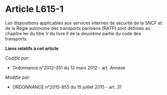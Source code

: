 # Article L615-1

Les dispositions applicables aux services internes de sécurité de la SNCF et de la Régie autonome des transports parisiens
(RATP) sont définies au chapitre Ier du titre V du livre II de la deuxième partie du code des transports.

**Liens relatifs à cet article**

_Codifié par_:

  - Ordonnance n°2012-351 du 12 mars 2012 - art. Annexe

_Modifié par_:

  - ORDONNANCE n°2015-855 du 15 juillet 2015 - art. 31

